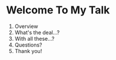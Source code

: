 # Welcome To My Talk

1. Overview
1. What's the deal...?
1. With all these...?
1. Questions?
1. Thank you!